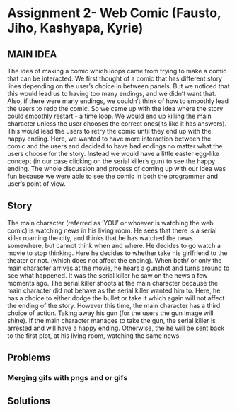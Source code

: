 # Assignment 2- Web Comic (Fausto, Jiho, Kashyapa, Kyrie)

## MAIN IDEA
The idea of making a comic which loops came from trying to make a comic that can be interacted. We first thought of a comic that has different story lines depending on the user’s choice in between panels. But we noticed that this would lead us to having too many endings, and we didn’t want that. Also, if there were many endings, we couldn’t think of how to smoothly lead the users to redo the comic. So we came up with the idea where the story could smoothly restart - a time loop. We would end up killing the main character unless the user chooses the correct ones(its like it has answers). This would lead the users to retry the comic until they end up with the happy ending. Here, we wanted to have more interaction between the comic and the users and decided to have bad endings no matter what the users choose for the story. Instead we would have a little easter egg-like concept (in our case clicking on the serial killer’s gun) to see the happy ending. The whole discussion and process of coming up with our idea was fun because we were able to see the comic in both the programmer and user’s point of view.

## Story
The main character (referred as ‘YOU’ or whoever is watching the web comic) is watching news in his living room. He sees that there is a serial killer roaming the city, and thinks that he has watched the news somewhere, but cannot think when and where. He decides to go watch a movie to stop thinking. Here he decides to whether take his girlfriend to the theater or not. (which does not affect the ending). When both/ or only the main character arrives at the movie, he hears a gunshot and turns around to see what happened. It was the serial killer he saw on the news a few moments ago. The serial killer shoots at the main character because the main character did not behave as the serial killer wanted him to. Here, he has a choice to either dodge the bullet or take it which again will not affect the ending of the story. However this time, the main character has a third choice of action. Taking away his gun (for the users the gun image will shine). If the main character manages to take the gun, the serial killer is arrested and will have a happy ending. Otherwise, the he will be sent back to the first plot, at his living room, watching the same news. 

## Problems
### Merging gifs with pngs and or gifs

### 


### 




## Solutions
### 
### 
### 

